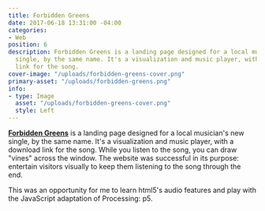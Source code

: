 ```yaml
---
title: Forbidden Greens
date: 2017-06-18 13:31:00 -04:00
categories:
- Web
position: 6
description: Forbidden Greens is a landing page designed for a local musicians new
  single, by the same name. It's a visualization and music player, with a download
  link for the song.
cover-image: "/uploads/forbidden-greens-cover.png"
primary-asset: "/uploads/forbidden-greens.png"
info:
- type: Image
  asset: "/uploads/forbidden-greens-cover.png"
  style: Left
---
```


[**Forbidden Greens**](https://forbidden-greens.netlify.com/) is a landing page designed for a local musician's new single, by the same name. It's a visualization and music player, with a download link for the song. While you listen to the song, you can draw "vines" across the window. The website was successful in its purpose: entertain visitors visually to keep them listening to the song through the end.

This was an opportunity for me to learn html5's audio features and play with the JavaScript adaptation of Processing: p5.
